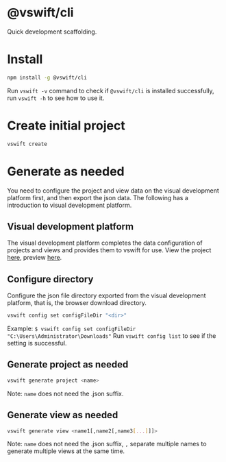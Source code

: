 # @vswift/cli

Quick development scaffolding.

# Install

```sh
npm install -g @vswift/cli
```

Run `vswift -v` command to check if `@vswift/cli` is installed successfully, run `vswift -h` to see how to use it.

# Create initial project

```sh
vswift create
```

# Generate as needed

You need to configure the project and view data on the visual development platform first, and then export the json data. The following has a introduction to visual development platform.

## Visual development platform

The visual development platform completes the data configuration of projects and views and provides them to vswift for use. View the project [here](https://github.com/vsdeeper/visual-development), preview [here](https://vsdeeper.github.io/visual-development/).

## Configure directory

Configure the json file directory exported from the visual development platform, that is, the browser download directory.

```sh
vswift config set configFileDir "<dir>"
```

Example: `$ vswift config set configFileDir "C:\Users\Administrator\Downloads"`
Run `vswift config list` to see if the setting is successful.

## Generate project as needed

```sh
vswift generate project <name>
```

Note: `name` does not need the .json suffix.

## Generate view as needed

```sh
vswift generate view <name1[,name2[,name3[...]]]>
```

Note: `name` does not need the .json suffix, `,` separate multiple names to generate multiple views at the same time.
